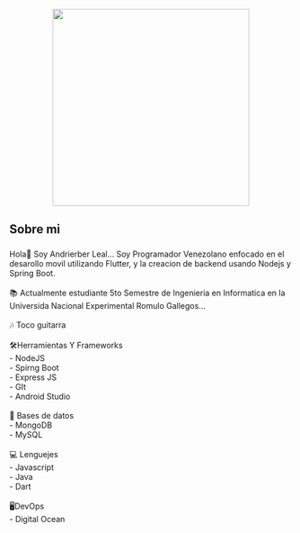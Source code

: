 <br clear="both">

<div align="center">
  <img height="350" src="https://i.ibb.co/Btnb188/Proflie-banner.png"  />
</div>

###

<h2 align="left">Sobre mi</h2>

###

<p align="left">Hola👋 Soy Andrierber Leal... Soy Programador Venezolano enfocado en el desarollo movil utilizando Flutter, y la creacion de backend usando Nodejs y Spring Boot. <br><br>📚 Actualmente estudiante 5to Semestre de Ingenieria en Informatica en la Universida Nacional Experimental Romulo Gallegos...<br><br>🎶 Toco guitarra <br><br>🛠Herramientas Y Frameworks<br>    - NodeJS<br>    - Spirng Boot<br>    - Express JS<br>    - GIt<br>    - Android Studio<br><br>💾 Bases de datos<br>    - MongoDB<br>    - MySQL<br><br>💻 Lenguejes<br>    - Javascript<br>    - Java<br>    - Dart<br><br>🖥DevOps<br>    - Digital Ocean</p>

###

<p align="left"></p>

###
